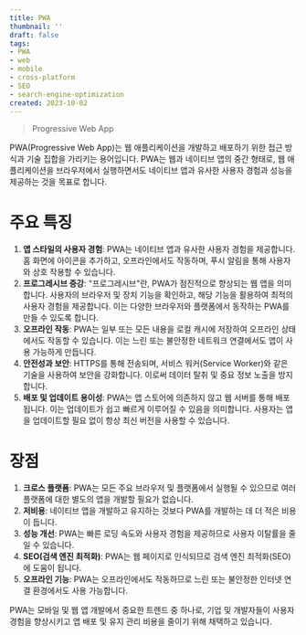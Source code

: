 ```yaml
---
title: PWA
thumbnail: ''
draft: false
tags:
- PWA
- web
- mobile
- cross-platform
- SEO
- search-engine-optimization
created: 2023-10-02
---
```



 > 
 > Progressive Web App

PWA(Progressive Web App)는 웹 애플리케이션을 개발하고 배포하기 위한 접근 방식과 기술 집합을 가리키는 용어입니다. PWA는 웹과 네이티브 앱의 중간 형태로, 웹 애플리케이션을 브라우저에서 실행하면서도 네이티브 앱과 유사한 사용자 경험과 성능을 제공하는 것을 목표로 합니다.

# 주요 특징

1. **앱 스타일의 사용자 경험**: PWA는 네이티브 앱과 유사한 사용자 경험을 제공합니다. 홈 화면에 아이콘을 추가하고, 오프라인에서도 작동하며, 푸시 알림을 통해 사용자와 상호 작용할 수 있습니다.
1. **프로그레시브 증강**: "프로그레시브"란, PWA가 점진적으로 향상되는 웹 앱을 의미합니다. 사용자의 브라우저 및 장치 기능을 확인하고, 해당 기능을 활용하여 최적의 사용자 경험을 제공합니다. 이는 다양한 브라우저와 플랫폼에서 동작하는 PWA를 만들 수 있도록 합니다.
1. **오프라인 작동**: PWA는 일부 또는 모든 내용을 로컬 캐시에 저장하여 오프라인 상태에서도 작동할 수 있습니다. 이는 느린 또는 불안정한 네트워크 연결에서도 앱이 사용 가능하게 만듭니다.
1. **안전성과 보안**: HTTPS를 통해 전송되며, 서비스 워커(Service Worker)와 같은 기술을 사용하여 보안을 강화합니다. 이로써 데이터 탈취 및 중요 정보 노출을 방지합니다.
1. **배포 및 업데이트 용이성**: PWA는 앱 스토어에 의존하지 않고 웹 서버를 통해 배포됩니다. 이는 업데이트가 쉽고 빠르게 이루어질 수 있음을 의미합니다. 사용자는 앱을 업데이트할 필요 없이 항상 최신 버전을 사용할 수 있습니다.

# 장점

1. **크로스 플랫폼**: PWA는 모든 주요 브라우저 및 플랫폼에서 실행될 수 있으므로 여러 플랫폼에 대한 별도의 앱을 개발할 필요가 없습니다.
1. **저비용**: 네이티브 앱을 개발하고 유지하는 것보다 PWA를 개발하는 데 더 적은 비용이 듭니다.
1. **성능 개선**: PWA는 빠른 로딩 속도와 사용자 경험을 제공하므로 사용자 이탈률을 줄일 수 있습니다.
1. **SEO(검색 엔진 최적화)**: PWA는 웹 페이지로 인식되므로 검색 엔진 최적화(SEO)에 도움이 됩니다.
1. **오프라인 기능**: PWA는 오프라인에서도 작동하므로 느린 또는 불안정한 인터넷 연결 환경에서도 사용 가능합니다.

PWA는 모바일 및 웹 앱 개발에서 중요한 트렌드 중 하나로, 기업 및 개발자들이 사용자 경험을 향상시키고 앱 배포 및 유지 관리 비용을 줄이기 위해 채택하고 있습니다.
